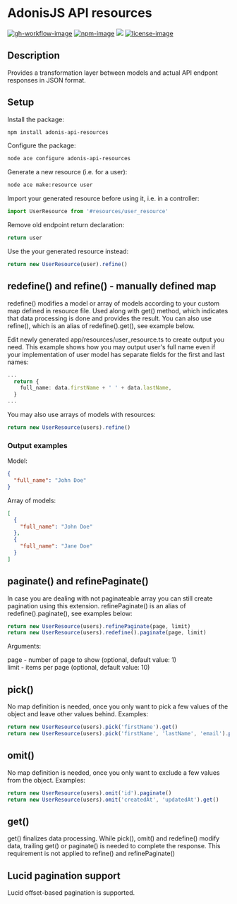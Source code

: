 # AdonisJS API resources

[![gh-workflow-image]][gh-workflow-url] [![npm-image]][npm-url] ![][typescript-image] [![license-image]][license-url]

## Description

Provides a transformation layer between models and actual API endpont responses in JSON format.

## Setup

Install the package:

```sh
npm install adonis-api-resources
```

Configure the package:

```sh
node ace configure adonis-api-resources
```

Generate a new resource (i.e. for a user):

```sh
node ace make:resource user
```

Import your generated resource before using it, i.e. in a controller:

```typescript
import UserResource from '#resources/user_resource'
```

Remove old endpoint return declaration:

```typescript
return user
```

Use the your generated resource instead:

```typescript
return new UserResource(user).refine()
```

## redefine() and refine() - manually defined map

redefine() modifies a model or array of models according to your custom map defined in resource file. Used along with get() method, which indicates that data processing is done and provides the result. You can also use refine(), which is an alias of redefine().get(), see example below.

Edit newly generated app/resources/user_resource.ts to create output you need. This example shows how you may output user's full name even if your implementation of user model has separate fields for the first and last names:

```typescript
...
  return {
    full_name: data.firstName + ' ' + data.lastName,
  }
...
```

You may also use arrays of models with resources:

```typescript
return new UserResource(users).refine()
```

### Output examples

Model:

```json
{
  "full_name": "John Doe"
}
```

Array of models:

```json
[
  {
    "full_name": "John Doe"
  },
  {
    "full_name": "Jane Doe"
  }
]
```

## paginate() and refinePaginate()

In case you are dealing with not paginateable array you can still create pagination using this extension. refinePaginate() is an alias of redefine().paginate(), see examples below:

```typescript
return new UserResource(users).refinePaginate(page, limit)
return new UserResource(users).redefine().paginate(page, limit)
```

Arguments:

page - number of page to show (optional, default value: 1)<br />
limit - items per page (optional, default value: 10)

## pick()

No map definition is needed, once you only want to pick a few values of the object and leave other values behind. Examples:

```typescript
return new UserResource(users).pick('firstName').get()
return new UserResource(users).pick('firstName', 'lastName', 'email').paginate(1, 20)
```

## omit()

No map definition is needed, once you only want to exclude a few values from the object. Examples:

```typescript
return new UserResource(users).omit('id').paginate()
return new UserResource(users).omit('createdAt', 'updatedAt').get()
```

## get()

get() finalizes data processing. While pick(), omit() and redefine() modify data, trailing get() or paginate() is needed to complete the response. This requirement is not applied to refine() and refinePaginate()

## Lucid pagination support

Lucid offset-based pagination is supported.

[gh-workflow-image]: https://img.shields.io/github/actions/workflow/status/manomintis/adonis-api-resources/test.yml?style=for-the-badge
[gh-workflow-url]: https://github.com/manomintis/adonis-api-resources/actions/workflows/test.yml "Github action"

[npm-image]: https://img.shields.io/npm/v/adonis-api-resources/latest.svg?style=for-the-badge&logo=npm
[npm-url]: https://www.npmjs.com/package/adonis-api-resources/v/latest "npm"

[typescript-image]: https://img.shields.io/badge/Typescript-294E80.svg?style=for-the-badge&logo=typescript

[license-url]: LICENSE.md
[license-image]: https://img.shields.io/github/license/manomintis/adonis-api-resources?style=for-the-badge
